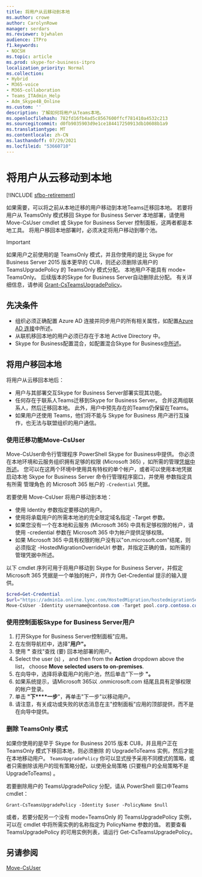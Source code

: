 ```yaml
---
title: 将用户从云移动到本地
ms.author: crowe
author: CarolynRowe
manager: serdars
ms.reviewer: bjwhalen
audience: ITPro
f1.keywords:
- NOCSH
ms.topic: article
ms.prod: skype-for-business-itpro
localization_priority: Normal
ms.collection:
- Hybrid
- M365-voice
- M365-collaboration
- Teams_ITAdmin_Help
- Adm_Skype4B_Online
ms.custom: ''
description: 了解如何将用户从Teams本地。
ms.openlocfilehash: 782fd16fb4ad5c8567600ffcf781410a4532c213
ms.sourcegitcommit: d0fb9035903d9e1ce184417250913db10608b1a9
ms.translationtype: MT
ms.contentlocale: zh-CN
ms.lasthandoff: 07/29/2021
ms.locfileid: "53660710"
---
```

# <a name="move-users-from-the-cloud-to-on-premises"></a>将用户从云移动到本地 

[!INCLUDE [sfbo-retirement](../../Hub/includes/sfbo-retirement.md)]

如果需要，可以将之前从本地迁移的用户移动到本地Teams迁移回本地。 若要将用户从 TeamsOnly 模式移回 Skype for Business Server 本地部署，请使用 Move-CsUser cmdlet 或 Skype for Business Server 控制面板，这两者都是本地工具。 将用户移回本地部署时，必须决定将用户移动到哪个池。

> [!Important]
> 如果用户之前使用的是 TeamsOnly 模式，并且你使用的是比 Skype for Business Server 2015 版本更早的 CU8，则还必须删除该用户的 TeamsUpgradePolicy 的 TeamsOnly 模式分配。 本地用户不能具有 mode= TeamsOnly。  后续版本的Skype for Business Server自动删除此分配。 有关详细信息，请参阅 [Grant-CsTeamsUpgradePolicy](/powershell/module/skype/grant-csteamsupgradepolicy)。

## <a name="prerequisites"></a>先决条件

- 组织必须正确配置 Azure AD 连接并同步用户的所有相关属性，如配置[Azure AD 连接](configure-azure-ad-connect.md)中所述。
- 从联机移回本地的用户必须已存在于本地 Active Directory 中。
- Skype for Business配置混合，如配置混合Skype for Business[中所述](configure-federation-with-skype-for-business-online.md)。

## <a name="moving-users-back-to-on-premises"></a>将用户移回本地

将用户从云移回本地后：

- 用户与其部署交互Skype for Business Server部署实现其功能。 
- 任何存在于联系人Teams迁移到Skype for Business Server。 合并这两组联系人，然后迁移回本地。  此外，用户中预先存在的Teams仍保留在Teams。
- 如果用户还使用 Teams，他们将不能与 Skype for Business 用户进行互操作，也无法与联盟组织的用户通信。

### <a name="move-users-with-move-csuser"></a>使用迁移功能Move-CsUser

Move-CsUser命令行管理程序 PowerShell Skype for Business中提供。 你必须在本地环境和云服务组织拥有足够的权限 (Microsoft 365) ，如所需的管理[凭据中所述](move-users-between-on-premises-and-cloud.md#required-administrative-credentials)。 您可以在这两个环境中使用具有特权的单个帐户，或者可以使用本地凭据启动本地 Skype for Business Server 命令行管理程序窗口，并使用 参数指定具有所需 管理角色 的 Microsoft 365 帐户的 `-Credential` 凭据。

若要使用 Move-CsUser 将用户移动到本地：

- 使用 Identity 参数指定要移动的用户。
- 使用将承载用户的所需本地池的完全限定域名指定 -Target 参数。
- 如果您没有一个在本地和云服务 (Microsoft 365) 中具有足够权限的帐户，请使用 -credential 参数在 Microsoft 365 中为帐户提供足够权限。
- 如果 Microsoft 365 中具有权限的帐户没有以"on.microsoft.com"结尾，则必须指定 -HostedMigrationOverrideUrl 参数，并指定正确的值，如所需的管理凭据中所述。 [](move-users-between-on-premises-and-cloud.md#required-administrative-credentials)

以下 cmdlet 序列可用于将用户移动到 Skype for Business Server，并假定 Microsoft 365 凭据是一个单独的帐户，并作为 Get-Credential 提示的输入提供。

```PowerShell
$cred=Get-Credential
$url="https://admin1a.online.lync.com/HostedMigration/hostedmigrationService.svc"
Move-CsUser -Identity username@contoso.com -Target pool.corp.contoso.com -Credential $cred -HostedMigrationOverrideUrl $url
```

### <a name="move-users-with-the-skype-for-business-server-control-panel"></a>使用控制面板Skype for Business Server用户

1. 打开Skype for Business Server控制面板"应用。
2. 在左侧导航栏中，选择"**用户"。**
3. 使用 **"** 查找"查找 (要) 回本地部署的用户。
4. Select the user (s) ， and then from the **Action** dropdown above the list， choose **Move selected users to on-premises**.
5. 在向导中，选择将承载用户的用户池，然后单击"下一步 **"。**
6. 如果系统提示，请Microsoft 365以 .onmicrosoft.com 结尾且具有足够权限的帐户登录。
7. 单击 **"下****一步**"，再单击"下一步"以移动用户。
8. 请注意，有关成功或失败的状态消息在主"控制面板"应用的顶部提供，而不是在向导中提供。

### <a name="removing-teamsonly-mode"></a>删除 TeamsOnly 模式

如果你使用的是早于 Skype for Business 2015 版本 CU8，并且用户正在 TeamsOnly 模式下移回本地，则必须删除 的 UpgradeToTeams 实例，然后才能在本地移动用户。 `TeamsUpgradePolicy` 你可以显式授予采用不同模式的策略，或者只需删除该用户的现有策略分配，以使用全局策略 (只要租户的全局策略不是 UpgradeToTeams) 。

若要删除用户的 TeamsUpgradePolicy 分配，请从 PowerShell 窗口中Teams cmdlet：

`Grant-CsTeamsUpgradePolicy -Identity $user -PolicyName $null`

或者，若要分配另一个没有 mode=TeamsOnly 的 TeamsUpgradePolicy 实例，可以在 cmdlet 中将所需实例的名称指定为 PolicyName 参数的值。 若要查看 TeamsUpgradePolicy 的可用实例列表，请运行 Get-CsTeamsUpgradePolicy。


## <a name="see-also"></a>另请参阅

[Move-CsUser](/powershell/module/skype/move-csuser)
